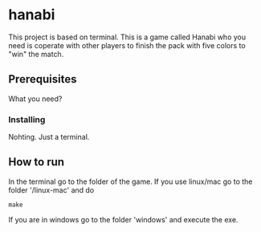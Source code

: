 # hanabi
This project is based on terminal. This is a game called Hanabi who you need is coperate with other players to finish the pack with five colors to "win" the match.
## Prerequisites
What you need?
### Installing
Nohting. Just a terminal.
## How to run
In the terminal go to the folder of the game.
If you use linux/mac go to the folder '/linux-mac' and do
```
make
```
If you are in windows go to the folder 'windows' and execute the exe.